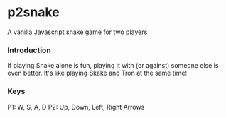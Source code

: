 # p2snake
A vanilla Javascript snake game for two players

### Introduction
If playing Snake alone is fun, playing it with (or against) someone else is even better.
It's like playing Skake and Tron at the same time!

### Keys
P1: W, S, A, D
P2: Up, Down, Left, Right Arrows